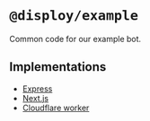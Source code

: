 # `@disploy/example`

Common code for our example bot.

## Implementations

- [Express](https://github.com/Disploy/disploy/blob/main/apps/express-example/src/bot.ts)
- [Next.js](https://github.com/Disploy/disploy/blob/main/apps/next-example/pages/api/interactions.ts)
- [Cloudflare worker](https://github.com/Disploy/disploy/blob/main/apps/cf-example)
